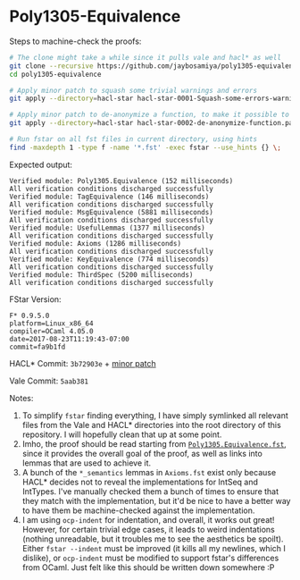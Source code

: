 # Poly1305-Equivalence

Steps to machine-check the proofs:
```sh
# The clone might take a while since it pulls vale and hacl* as well
git clone --recursive https://github.com/jaybosamiya/poly1305-equivalence
cd poly1305-equivalence

# Apply minor patch to squash some trivial warnings and errors
git apply --directory=hacl-star hacl-star-0001-Squash-some-errors-warnings.patch

# Apply minor patch to de-anonymize a function, to make it possible to prove stuff
git apply --directory=hacl-star hacl-star-0002-de-anonymize-function.patch

# Run fstar on all fst files in current directory, using hints
find -maxdepth 1 -type f -name '*.fst' -exec fstar --use_hints {} \;
```

Expected output:
```
Verified module: Poly1305.Equivalence (152 milliseconds)
All verification conditions discharged successfully
Verified module: TagEquivalence (146 milliseconds)
All verification conditions discharged successfully
Verified module: MsgEquivalence (5881 milliseconds)
All verification conditions discharged successfully
Verified module: UsefulLemmas (1377 milliseconds)
All verification conditions discharged successfully
Verified module: Axioms (1286 milliseconds)
All verification conditions discharged successfully
Verified module: KeyEquivalence (774 milliseconds)
All verification conditions discharged successfully
Verified module: ThirdSpec (5200 milliseconds)
All verification conditions discharged successfully
```

FStar Version:
```
F* 0.9.5.0
platform=Linux_x86_64
compiler=OCaml 4.05.0
date=2017-08-23T11:19:43-07:00
commit=fa9b1fd
```

HACL* Commit: `3b72903e` + [minor patch](hacl-star-0001-Squash-some-errors-warnings.patch)

Vale Commit: `5aab381`

Notes:
1. To simplify `fstar` finding everything, I have simply symlinked all
   relevant files from the Vale and HACL* directories into the root
   directory of this repository. I will hopefully clean that up at
   some point.
2. Imho, the proof should be read starting from
   [`Poly1305.Equivalence.fst`](Poly1305.Equivalence.fst), since it
   provides the overall goal of the proof, as well as links into
   lemmas that are used to achieve it.
3. A bunch of the `*_semantics` lemmas in `Axioms.fst` exist only
   because HACL* decides not to reveal the implementations for IntSeq
   and IntTypes. I've manually checked them a bunch of times to ensure
   that they match with the implementation, but it'd be nice to have a
   better way to have them be machine-checked against the
   implementation.
4. I am using `ocp-indent` for indentation, and overall, it works out
   great! However, for certain trivial edge cases, it leads to weird
   indentations (nothing unreadable, but it troubles me to see the
   aesthetics be spoilt). Either `fstar --indent` must be improved (it
   kills all my newlines, which I dislike), or `ocp-indent` must be
   modified to support fstar's differences from OCaml. Just felt like
   this should be written down somewhere :P
